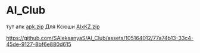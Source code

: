 # AI_Club
тут апк
[apk.zip](https://github.com/SAleksanyaS/AI_Club/files/11523195/apk.zip)
Для Ксюши
[AIxKZ.zip](https://github.com/SAleksanyaS/AI_Club/files/11684131/AIxKZ.zip)

https://github.com/SAleksanyaS/AI_Club/assets/105164012/77a74b13-33c4-45de-9127-8bf6e880d615

